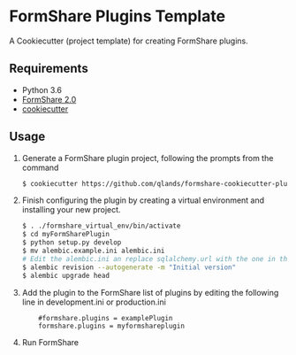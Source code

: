 # FormShare Plugins Template

A Cookiecutter (project template) for creating FormShare plugins.

Requirements
------------

* Python 3.6
* [FormShare 2.0](https://github.com/qlands/FormShare/tree/master-2.0)
* [cookiecutter](https://cookiecutter.readthedocs.io/en/latest/installation.html)

Usage
-----

1. Generate a FormShare plugin project, following the prompts from the command
    ```sh
    $ cookiecutter https://github.com/qlands/formshare-cookiecutter-plugin
    ```
2. Finish configuring the plugin by creating a virtual environment and installing your new project. 
    ```sh
    $ . ./formshare_virtual_env/bin/activate
    $ cd myFormSharePlugin
    $ python setup.py develop
    $ mv alembic.example.ini alembic.ini
    # Edit the alembic.ini an replace sqlalchemy.url with the one in the FormShare ini file
    $ alembic revision --autogenerate -m "Initial version"
    $ alembic upgrade head
    ```
3. Add the plugin to the FormShare list of plugins by editing the following line in development.ini or production.ini
    ```
        #formshare.plugins = examplePlugin
        formshare.plugins = myformshareplugin
    ```
4. Run FormShare
